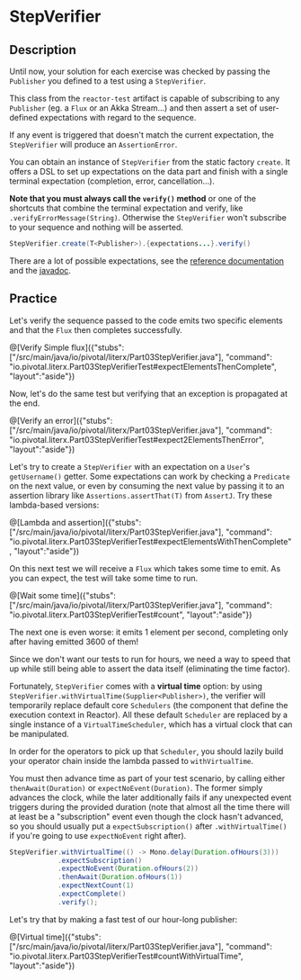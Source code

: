# StepVerifier

## Description

Until now, your solution for each exercise was checked by passing the `Publisher` you
defined to a test using a `StepVerifier`.

This class from the `reactor-test` artifact is capable of subscribing to any `Publisher`
(eg. a `Flux` or an Akka Stream...) and then assert a set of user-defined expectations with
regard to the sequence.

If any event is triggered that doesn't match the current expectation, the `StepVerifier`
will produce an `AssertionError`.

You can obtain an instance of `StepVerifier` from the static factory `create`. It offers a
DSL to set up expectations on the data part and finish with a single terminal expectation
(completion, error, cancellation...).

**Note that you must always call the `verify()` method** or one of the shortcuts that
combine the terminal expectation and verify, like `.verifyErrorMessage(String)`. Otherwise
the `StepVerifier` won't subscribe to your sequence and nothing will be asserted.

```java
StepVerifier.create(T<Publisher>).{expectations...}.verify()
```

There are a lot of possible expectations, see the [reference documentation](http://projectreactor.io/docs/core/release/reference/docs/index.html#_testing_a_scenario_with_code_stepverifier_code)
and the [javadoc](https://javadoc.io/page/io.projectreactor.addons/reactor-test/3.0/reactor/test/StepVerifier.Step.html). 

## Practice 

Let's verify the sequence passed to the code emits two specific elements and that the `Flux`
then completes successfully.

@[Verify Simple flux]({"stubs": ["/src/main/java/io/pivotal/literx/Part03StepVerifier.java"], "command": "io.pivotal.literx.Part03StepVerifierTest#expectElementsThenComplete", "layout":"aside"})

Now, let's do the same test but verifying that an exception is propagated at the end.

@[Verify an error]({"stubs": ["/src/main/java/io/pivotal/literx/Part03StepVerifier.java"], "command": "io.pivotal.literx.Part03StepVerifierTest#expect2ElementsThenError", "layout":"aside"})

Let's try to create a `StepVerifier` with an expectation on a `User`'s `getUsername()` getter.
Some expectations can work by checking a `Predicate` on the next value, or even by consuming
the next value by passing it to an assertion library like `Assertions.assertThat(T)` from `AssertJ`.
Try these lambda-based versions:

@[Lambda and assertion]({"stubs": ["/src/main/java/io/pivotal/literx/Part03StepVerifier.java"], "command": "io.pivotal.literx.Part03StepVerifierTest#expectElementsWithThenComplete", "layout":"aside"})

On this next test we will receive a `Flux` which takes some time to emit. As you can expect,
the test will take some time to run.

@[Wait some time]({"stubs": ["/src/main/java/io/pivotal/literx/Part03StepVerifier.java"], "command": "io.pivotal.literx.Part03StepVerifierTest#count", "layout":"aside"})

The next one is even worse: it emits 1 element per second, completing only after having
emitted 3600 of them!

Since we don't want our tests to run for hours, we need a way to speed that up while still
being able to assert the data itself (eliminating the time factor).

Fortunately, `StepVerifier` comes with a **virtual time** option: by using `StepVerifier.withVirtualTime(Supplier<Publisher>)`,
the verifier will temporarily replace default core `Schedulers` (the component that define
the execution context in Reactor). All these default `Scheduler` are replaced by a single
instance of a `VirtualTimeScheduler`, which has a virtual clock that can be manipulated.

In order for the operators to pick up that `Scheduler`, you should lazily build your operator
chain inside the lambda passed to `withVirtualTime`.

You must then advance time as part of your test scenario, by calling either `thenAwait(Duration)`
or `expectNoEvent(Duration)`. The former simply advances the clock, while the later additionally
fails if any unexpected event triggers during the provided duration (note that almost all
the time there will at least be a "subscription" event even though the clock hasn't advanced,
so you should usually put a `expectSubscription()` after `.withVirtualTime()` if you're
going to use `expectNoEvent` right after).

```Java
StepVerifier.withVirtualTime(() -> Mono.delay(Duration.ofHours(3)))
            .expectSubscription()
            .expectNoEvent(Duration.ofHours(2))
            .thenAwait(Duration.ofHours(1))
            .expectNextCount(1)
            .expectComplete()
            .verify();
```

Let's try that by making a fast test of our hour-long publisher:

@[Virtual time]({"stubs": ["/src/main/java/io/pivotal/literx/Part03StepVerifier.java"], "command": "io.pivotal.literx.Part03StepVerifierTest#countWithVirtualTime", "layout":"aside"})